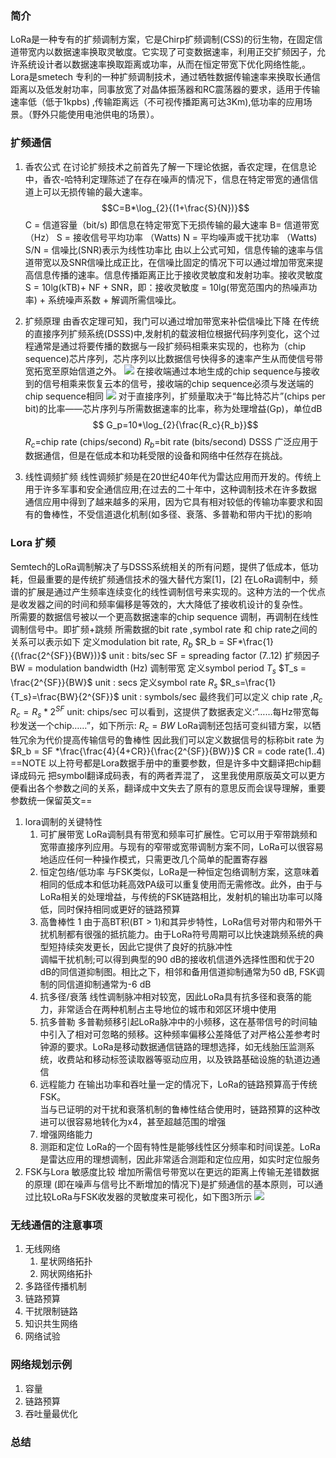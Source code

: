 ### 简介
LoRa是一种专有的扩频调制方案，它是Chirp扩频调制(CSS)的衍生物，在固定信道带宽内以数据速率换取灵敏度。它实现了可变数据速率，利用正交扩频因子，允许系统设计者以数据速率换取距离或功率，从而在恒定带宽下优化网络性能,。
Lora是smetech 专利的一种扩频调制技术，通过牺牲数据传输速率来换取长通信距离以及低发射功率，同事放宽了对晶体振荡器和RC震荡器的要求，适用于传输速率低（低于1kpbs) ,传输距离远（不可视传播距离可达3Km),低功率的应用场景。（野外只能使用电池供电的场景）。
### 扩频通信
1. 香农公式
	在讨论扩频技术之前首先了解一下理论依据，香农定理，在信息论中，香农-哈特利定理陈述了在存在噪声的情况下，信息在特定带宽的通信信道上可以无损传输的最大速率。
	$$C=B*\log_{2}{(1+\frac{S}{N})}$$
	C = 信道容量（bit/s) 即信息在特定带宽下无损传输的最大速率
	B= 信道带宽 （Hz）
	S = 接收信号平均功率 （Watts)
	N = 平均噪声或干扰功率 （Watts)
	S/N = 信噪比(SNR)表示为线性功率比
	由以上公式可知，信息传输的速率与信道带宽以及SNR信噪比成正比，在信噪比固定的情况下可以通过增加带宽来提高信息传播的速率。信息传播距离正比于接收灵敏度和发射功率。接收灵敏度S = 10lg(kTB)+ NF + SNR，即：接收灵敏度 = 10lg(带宽范围内的热噪声功率) + 系统噪声系数 + 解调所需信噪比。
1. 扩频原理
	由香农定理可知，我门可以通过增加带宽来补偿信噪比下降
	在传统的直接序列扩频系统(DSSS)中,发射机的载波相位根据代码序列变化，这个过程通常是通过将要传播的数据与一段扩频码相乘来实现的，也称为（chip sequence)芯片序列，芯片序列以比数据信号快得多的速率产生从而使信号带宽拓宽至原始信道之外。
	![](https://private-warehouse-1317335037.cos.ap-guangzhou.myqcloud.com/Test/Screenshot%202023-05-25%20092940.png)
	在接收端通过本地生成的chip sequence与接收到的信号相乘来恢复云本的信号，接收端的chip sequence必须与发送端的chip sequence相同
	![](https://private-warehouse-1317335037.cos.ap-guangzhou.myqcloud.com/Test/Screenshot%202023-05-25%20093543.png)
	对于直接序列，扩频量取决于“每比特芯片”(chips per bit)的比率——芯片序列与所需数据速率的比率，称为处理增益(Gp)，单位dB
	$$ G_p=10*\log_{2}{\frac{R_c}{R_b}}$$
	$R_c$=chip rate (chips/second)
	$R_b$=bit rate (bits/second)
	DSSS 广泛应用于数据通信，但是在低成本和功耗受限的设备和网络中任然存在挑战。
	
1. 线性调频扩频
		线性调频扩频是在20世纪40年代为雷达应用而开发的。传统上用于许多军事和安全通信应用;在过去的二十年中，这种调制技术在许多数据通信应用中得到了越来越多的采用，因为它具有相对较低的传输功率要求和固有的鲁棒性，不受信道退化机制(如多径、衰落、多普勒和带内干扰)的影响
		
### Lora 扩频
Semtech的LoRa调制解决了与DSSS系统相关的所有问题，提供了低成本，低功耗，但最重要的是传统扩频通信技术的强大替代方案[1]，[2]
在LoRa调制中，频谱的扩展是通过产生频率连续变化的线性调制信号来实现的。这种方法的一个优点是收发器之间的时间和频率偏移是等效的，大大降低了接收机设计的复杂性。  
所需要的数据信号被以一个更高数据速率的chip sequence 调制，再调制在线性调制信号中。即扩频+跳频
所需数据的bit rate ,symbol rate 和 chip rate之间的关系可以表示如下
定义modulation bit rate, $R_b$
$R_b = SF*\frac{1}{(\frac{2^{SF}}{BW})}$   unit : bits/sec
SF = spreading factor (7..12) 扩频因子
BW = modulation bandwidth (Hz) 调制带宽
定义symbol period   $T_s$
$T_s = \frac{2^{SF}}{BW}$   unit : secs
定义symbol rate $R_s$
$R_s=\frac{1}{T_s}=\frac{BW}{2^{SF}}$ unit : symbols/sec
最终我们可以定义 chip rate ,$R_c$
$R_c = R_s * 2^{SF}$   unit: chips/sec
可以看到，这提供了数据表定义:“……每Hz带宽每秒发送一个chip……”，如下所示:
$R_c = BW$
LoRa调制还包括可变纠错方案，以牺牲冗余为代价提高传输信号的鲁棒性
因此我们可以定义数据信号的标称bit rate 为
$R_b = SF *\frac{\frac{4}{4+CR}}{\frac{2^{SF}}{BW}}$
CR = code rate(1..4)
==NOTE 以上符号都是Lora数据手册中的重要参数，但是许多中文翻译把chip翻译成码元 把symbol翻译成码表，有的两者弄混了， 这里我使用原版英文可以更方便看出各个参数之间的关系，翻译成中文失去了原有的意思反而会误导理解，重要参数统一保留英文==

1. lora调制的关键特性
	1. 可扩展带宽
		 LoRa调制具有带宽和频率可扩展性。它可以用于窄带跳频和宽带直接序列应用。与现有的窄带或宽带调制方案不同，LoRa可以很容易地适应任何一种操作模式，只需更改几个简单的配置寄存器
	2. 恒定包络/低功率
		 与FSK类似，LoRa是一种恒定包络调制方案，这意味着相同的低成本和低功耗高效PA级可以重复使用而无需修改。此外，由于与LoRa相关的处理增益，与传统的FSK链路相比，发射机的输出功率可以降低，同时保持相同或更好的链路预算
	3. 高鲁棒性
		1 由于高BT积(BT > 1)和其异步特性，LoRa信号对带内和带外干扰机制都有很强的抵抗能力。由于LoRa符号周期可以比快速跳频系统的典型短持续突发更长，因此它提供了良好的抗脉冲性  
		调幅干扰机制;可以得到典型的90 dB的接收机信道外选择性图和优于20 dB的同信道抑制图。相比之下，相邻和备用信道抑制通常为50 dB, FSK调制的同信道抑制通常为-6 dB
	1. 抗多径/衰落
		线性调制脉冲相对较宽，因此LoRa具有抗多径和衰落的能力，非常适合在两种机制占主导地位的城市和郊区环境中使用
	2. 抗多普勒
		多普勒频移引起LoRa脉冲中的小频移，这在基带信号的时间轴中引入了相对可忽略的频移。这种频率偏移公差降低了对严格公差参考时钟源的要求。LoRa是移动数据通信链路的理想选择，如无线胎压监测系统，收费站和移动标签读取器等驱动应用，以及铁路基础设施的轨道边通信
	1. 远程能力
		在输出功率和吞吐量一定的情况下，LoRa的链路预算高于传统FSK。  
		当与已证明的对干扰和衰落机制的鲁棒性结合使用时，链路预算的这种改进可以很容易地转化为x4，甚至超越范围的增强
	1. 增强网络能力
	2. 测距和定位
		LoRa的一个固有特性是能够线性区分频率和时间误差。LoRa是雷达应用的理想调制，因此非常适合测距和定位应用，如实时定位服务
1. FSK与Lora 敏感度比较
	增加所需信号带宽以在更远的距离上传输无差错数据的原理  (即在噪声与信号比不断增加的情况下)是扩频通信的基本原则，可以通过比较LoRa与FSK收发器的灵敏度来可视化，如下图3所示
	![](https://private-warehouse-1317335037.cos.ap-guangzhou.myqcloud.com/Test/Screenshot%202023-05-25%20105325.png)
	
### 无线通信的注意事项
1. 无线网络
	1. 星状网络拓扑
	2. 网状网络拓扑
2. 多路径传播机制
3. 链路预算
4. 干扰限制链路
5. 知识共生网络
6. 网络试验
### 网络规划示例
1. 容量
2. 链路预算
3. 吞吐量最优化
### 总结
